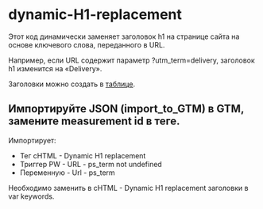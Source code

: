 # dynamic-H1-replacement
Этот код динамически заменяет заголовок h1 на странице сайта на основе ключевого слова, переданного в URL.

Например, если URL содержит параметр ?utm_term=delivery, заголовок h1 изменится на «Delivery». 

Заголовки можно создать в [таблице](https://docs.google.com/spreadsheets/d/1ZeJ_G0ilwsE55997lBeBQQgUS-rxt3ZNSm-cFQCSIps/edit?gid=0#gid=0 "Открыть таблицу").

## Импортируйте JSON (import_to_GTM) в GTM, замените measurement id в теге.

Импортирует:
* Тег cHTML - Dynamic H1 replacement
* Триггер PW - URL - ps_term not undefined
* Переменную - Url - ps_term

Необходимо заменить в cHTML - Dynamic H1 replacement заголовки в var keywords.